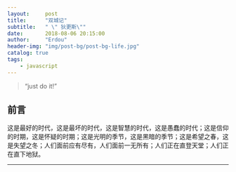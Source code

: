 ```yaml
---
layout:     post
title:      "双城记"
subtitle:   " \" 狄更斯\""
date:       2018-08-06 20:15:00
author:     "Erdou"
header-img: "img/post-bg/post-bg-life.jpg"
catalog: true
tags:
    - javascript
---
```


> “just do it!”

## 前言

这是最好的时代，这是最坏的时代，这是智慧的时代，这是愚蠢的时代；这是信仰的时期，这是怀疑的时期；这是光明的季节，这是黑暗的季节；这是希望之春，这是失望之冬；人们面前应有尽有，人们面前一无所有；人们正在直登天堂；人们正在直下地狱。

---
